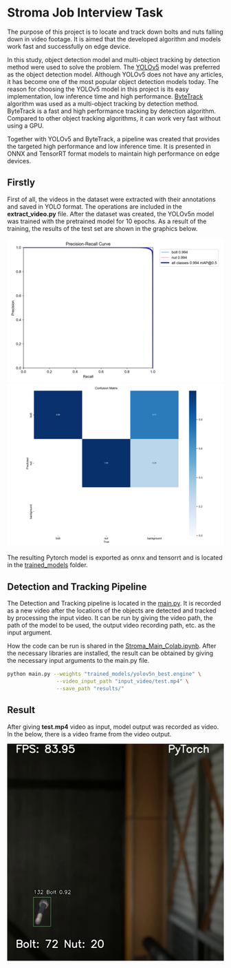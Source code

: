 # Stroma Job Interview Task
 
The purpose of this project is to locate and track down bolts and nuts falling down in video footage. It is aimed that the developed algorithm and models work fast and successfully on edge device.

In this study, object detection model and multi-object tracking by detection method were used to solve the problem. The [YOLOv5](https://github.com/ultralytics/yolov5) model was preferred as the object detection model. Although YOLOv5 does not have any articles, it has become one of the most popular object detection models today. The reason for choosing the YOLOv5 model in this project is its easy implementation, low inference time and high performance. [ByteTrack](https://github.com/ifzhang/ByteTrack) algorithm was used as a multi-object tracking by detection method. ByteTrack is a fast and high performance tracking by detection algorithm. Compared to other object tracking algorithms, it can work very fast without using a GPU.

Together with YOLOv5 and ByteTrack, a pipeline was created that provides the targeted high performance and low inference time. It is presented in ONNX and TensorRT format models to maintain high performance on edge devices.

## Firstly
First of all, the videos in the dataset were extracted with their annotations and saved in YOLO format. The operations are included in the **extract_video.py** file. After the dataset was created, the YOLOv5n model was trained with the pretrained model for 10 epochs. As a result of the training, the results of the test set are shown in the graphics below.

![PR](https://github.com/hcayirli97/Stroma_Task/blob/main/imgs/PR_curve.png)
![CM](https://github.com/hcayirli97/Stroma_Task/blob/main/imgs/confusion_matrix.png)

The resulting Pytorch model is exported as onnx and tensorrt and is located in the [trained_models](https://github.com/hcayirli97/Stroma_Task/tree/main/trained_models) folder.

## Detection and Tracking Pipeline

The Detection and Tracking pipeline is located in the [main.py](https://github.com/hcayirli97/Stroma_Task/blob/main/main.py). It is recorded as a new video after the locations of the objects are detected and tracked by processing the input video. It can be run by giving the video path, the path of the model to be used, the output video recording path, etc. as the input argument.

How the code can be run is shared in the [Stroma_Main_Colab.ipynb](https://github.com/hcayirli97/Stroma_Task/blob/main/Stroma_Main_Colab.ipynb). After the necessary libraries are installed, the result can be obtained by giving the necessary input arguments to the main.py file.
```sh  
python main.py --weights "trained_models/yolov5n_best.engine" \
                --video_input_path "input_video/test.mp4" \
                --save_path "results/"     
```
   
 ## Result
 
 After giving **test.mp4** video as input, model output was recorded as video. In the below, there is a video frame from the video output.
 
 ![Result](https://github.com/hcayirli97/Stroma_Task/blob/main/imgs/result.png)
